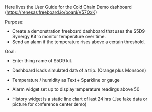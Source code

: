 Here lives the User Guide for the Cold Chain Demo dashboard (https://renesas.freeboard.io/board/V57QxK)

Purpose:

* Create a demonstration freeboard dashboard that uses the S5D9 Synergy Kit to monitor temperature over time.
* Send an alarm if the temperature rises above a certain threshold.

Goal:

* Enter thing name of S5D9 kit.
* Dashboard loads simulated data of a trip. (Orange plus Monsoon)

* Temperature / humidity as Text + Sparkline or gauge
* Alarm widget set up to display temperature readings above 50
* History widget is a static line chart of last 24 hrs (Use fake data or picture for conference center demo)

